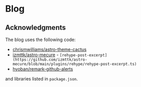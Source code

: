 # Blog

## Acknowledgments

The blog uses the following code:

- [chrismwilliams/astro-theme-cactus](https://github.com/chrismwilliams/astro-theme-cactus)
- [izmttk/astro-mecure](https://github.com/izmttk/astro-mecure) - `[rehype-post-excerpt](https://github.com/izmttk/astro-mecure/blob/main/plugins/rehype/rehype-post-excerpt.ts)`
- [hyoban/remark-github-alerts](https://github.com/hyoban/remark-github-alerts)

and libraries listed in `package.json`.
